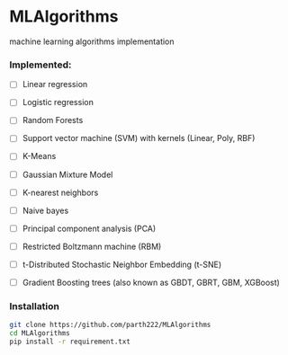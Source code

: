 # MLAlgorithms
machine learning algorithms implementation

### Implemented: ###
* [ ] Linear regression
* [ ] Logistic regression
* [ ] Random Forests
* [ ] Support vector machine (SVM) with kernels (Linear, Poly, RBF)
* [ ] K-Means
* [ ] Gaussian Mixture Model
* [ ] K-nearest neighbors
* [ ] Naive bayes
* [ ] Principal component analysis (PCA)
* [ ] Restricted Boltzmann machine (RBM)
* [ ] t-Distributed Stochastic Neighbor Embedding (t-SNE)
* [ ] Gradient Boosting trees (also known as GBDT, GBRT, GBM, XGBoost)


### Installation ###
```sh
git clone https://github.com/parth222/MLAlgorithms 
cd MLAlgorithms
pip install -r requirement.txt
```
